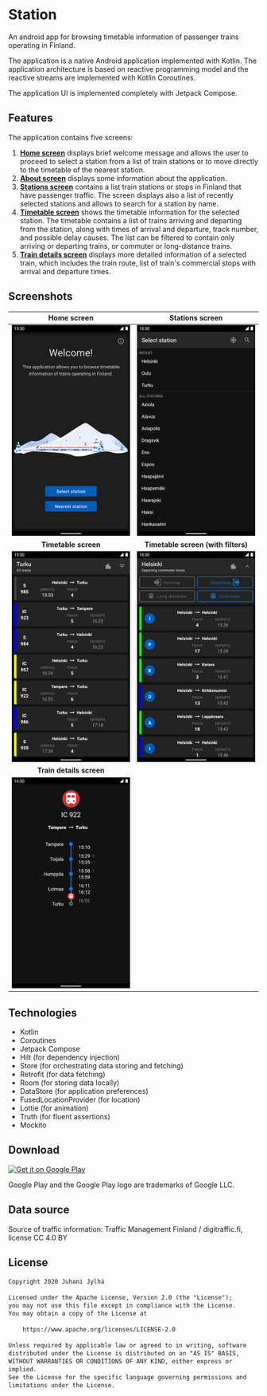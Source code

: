 # Station

An android app for browsing timetable information of passenger trains operating
in Finland.

The application is a native Android application implemented with Kotlin. The
application architecture is based on reactive programming model and the reactive
streams are implemented with Kotlin Coroutines. 

The application UI is implemented completely with Jetpack Compose.
## Features

The application contains five screens:

1. [**Home screen**][1] displays brief welcome message and allows the user to
proceed to select a station from a list of train stations or to move directly
to the timetable of the nearest station.
2. [**About screen**][2] displays some information about the application.
3. [**Stations screen**][3] contains a list train stations or stops in Finland
that have passenger traffic. The screen displays also a list of recently
selected stations and allows to search for a station by name.
4. [**Timetable screen**][4] shows the timetable information for the selected
station. The timetable contains a list of trains arriving and departing from the
station, along with times of arrival and departure, track number, and possible
delay causes. The list can be filtered to contain only arriving or departing
trains, or commuter or long-distance trains.
5. [**Train details screen**][5] displays more detailed information of a
selected train, which includes the train route, list of train's commercial stops
with arrival and departure times.

[1]: app/src/main/java/dev/jylha/station/ui/home/HomeScreen.kt
[2]: app/src/main/java/dev/jylha/station/ui/about/AboutScreen.kt
[3]: app/src/main/java/dev/jylha/station/ui/stations/StationsScreen.kt
[4]: app/src/main/java/dev/jylha/station/ui/timetable/TimetableScreen.kt
[5]: app/src/main/java/dev/jylha/station/ui/train/TrainDetailsScreen.kt

## Screenshots

| Home screen | Stations screen |
|:---:|:---:|
| <img alt="HomeScreen" src="screenshots/screenshot1.png" width="300"> | <img alt="StationsScreen" src="screenshots/screenshot2.png" width="300"> |
| **Timetable screen** | **Timetable screen (with filters)** |
| <img alt="TimetableScreen1" src="screenshots/screenshot3.png" width="300"> | <img alt="TimetableScreen2" src="screenshots/screenshot4.png" width="300"> |
| **Train details screen** ||
| <img alt="TrainDetailsScreen" src="screenshots/screenshot5.png" width="300"> | |

## Technologies

- Kotlin
- Coroutines
- Jetpack Compose
- Hilt (for dependency injection)
- Store (for orchestrating data storing and fetching)
- Retrofit (for data fetching)
- Room (for storing data locally)
- DataStore (for application preferences)
- FusedLocationProvider (for location)
- Lottie (for animation)
- Truth (for fluent assertions)
- Mockito

## Download

<a href='https://play.google.com/store/apps/details?id=dev.jylha.station'>
  <img alt='Get it on Google Play' src='https://play.google.com/intl/en_us/badges/static/images/badges/en_badge_web_generic.png' width=200/>
</a>

Google Play and the Google Play logo are trademarks of Google LLC.

## Data source

Source of traffic information: Traffic Management Finland / digitraffic.fi,
license CC 4.0 BY

## License
```
Copyright 2020 Juhani Jylhä

Licensed under the Apache License, Version 2.0 (the "License");
you may not use this file except in compliance with the License.
You may obtain a copy of the License at

    https://www.apache.org/licenses/LICENSE-2.0

Unless required by applicable law or agreed to in writing, software
distributed under the License is distributed on an "AS IS" BASIS,
WITHOUT WARRANTIES OR CONDITIONS OF ANY KIND, either express or implied.
See the License for the specific language governing permissions and
limitations under the License.
```

